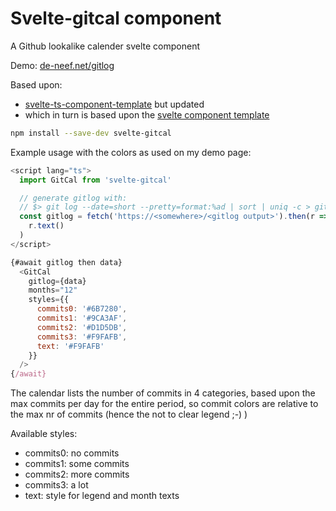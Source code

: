 # Svelte-gitcal component 
A Github lookalike calender svelte component

Demo: [de-neef.net/gitlog](https://de-neef.net/gitlog)

Based upon: 
- [svelte-ts-component-template](https://github.com/patrickroberts/svelte-ts-component-template) but updated
- which in turn is based upon the [svelte component template](https://github.com/sveltejs/component-template)

```bash
npm install --save-dev svelte-gitcal
```

Example usage with the colors as used on my demo page:

```js
<script lang="ts">
  import GitCal from 'svelte-gitcal'

  // generate gitlog with:
  // $> git log --date=short --pretty=format:%ad | sort | uniq -c > git.log
  const gitlog = fetch('https://<somewhere>/<gitlog output>').then(r =>
    r.text()
  )
</script>

{#await gitlog then data}
  <GitCal 
    gitlog={data} 
    months="12" 
    styles={{ 
      commits0: '#6B7280',
      commits1: '#9CA3AF',
      commits2: '#D1D5DB',
      commits3: '#F9FAFB',
      text: '#F9FAFB'
    }}
  />
{/await}
```

The calendar lists the number of commits in 4 categories, based upon the max commits per day for the entire period, so commit colors are relative to the max nr of commits (hence the not to clear legend ;-) )

Available styles:
- commits0: no commits
- commits1: some commits
- commits2: more commits
- commits3: a lot
- text: style for legend and month texts



